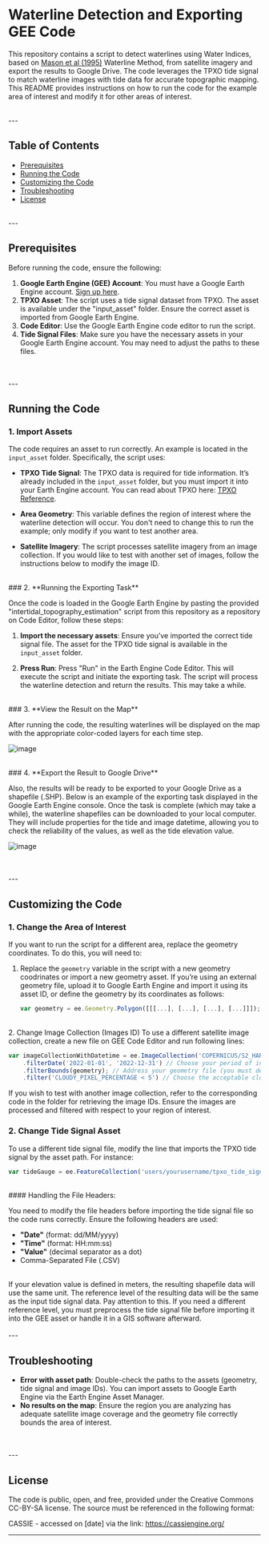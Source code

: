 # Waterline Detection and Exporting GEE Code 

This repository contains a script to detect waterlines using Water Indices, based on [Mason et al (1995)](https://www.researchgate.net/publication/253023601_Construction_of_an_inter-tidal_digital_elevation_model_by_the_'Water-Line'_Method) Waterline Method, from satellite imagery and export the results to Google Drive. The code leverages the TPXO tide signal to match waterline images with tide data for accurate topographic mapping.<br>
This README provides instructions on how to run the code for the example area of interest and modify it for other areas of interest.

<br>
---

## Table of Contents
- [Prerequisites](#prerequisites)
- [Running the Code](#running-the-code)
- [Customizing the Code](#customizing-the-code)
- [Troubleshooting](#troubleshooting)
- [License](#license)
<br>
---

## Prerequisites

Before running the code, ensure the following:
<br>
1. **Google Earth Engine (GEE) Account**: You must have a Google Earth Engine account. [Sign up here](https://signup.earthengine.google.com/).
2. **TPXO Asset**: The script uses a tide signal dataset from TPXO. The asset is available under the "input_asset" folder. Ensure the correct asset is imported from Google Earth Engine.
3. **Code Editor**: Use the Google Earth Engine code editor to run the script.
4. **Tide Signal Files**: Make sure you have the necessary assets in your Google Earth Engine account. You may need to adjust the paths to these files.
<br>
<br>
---

## Running the Code

### 1. **Import Assets**

The code requires an asset to run correctly. An example is located in the `input_asset` folder. Specifically, the script uses:

- **TPXO Tide Signal**: The TPXO data is required for tide information. It’s already included in the `input_asset` folder, but you must import it into your Earth Engine account. You can read about TPXO here: [TPXO Reference](https://www.tpxo.net/home).

- **Area Geometry**: This variable defines the region of interest where the waterline detection will occur. You don't need to change this to run the example; only modify if you want to test another area.

- **Satellite Imagery**: The script processes satellite imagery from an image collection. If you would like to test with another set of images, follow the instructions below to modify the image ID.
<br>
### 2. **Running the Exporting Task**

Once the code is loaded in the Google Earth Engine by pasting the provided "intertidal_topography_estimation" script from this repository as a repository on Code Editor, follow these steps:

1. **Import the necessary assets**:
   Ensure you’ve imported the correct tide signal file. The asset for the TPXO tide signal is available in the `input_asset` folder.

2. **Press Run**:
   Press "Run" in the Earth Engine Code Editor. This will execute the script and initiate the exporting task. The script will process the waterline detection and return the results. This may take a while. 
<br>
### 3. **View the Result on the Map**

After running the code, the resulting waterlines will be displayed on the map with the appropriate color-coded layers for each time step.

![image](https://github.com/user-attachments/assets/f0e750f3-9c03-4304-a64e-610b283946f9)

<br>
### 4. **Export the Result to Google Drive**

Also, the results will be ready to be exported to your Google Drive as a shapefile (.SHP). Below is an example of the exporting task displayed in the Google Earth Engine console.
Once the task is complete (which may take a while), the waterline shapefiles can be downloaded to your local computer. They will include properties for the tide and image datetime, allowing you to check the reliability of the values, as well as the tide elevation value.

![image](https://github.com/user-attachments/assets/79d392ac-7af0-4e4d-bdac-6428f642ec33)

<br>
<br>
---

## Customizing the Code

### 1. **Change the Area of Interest**

If you want to run the script for a different area, replace the geometry coordinates. To do this, you will need to:

1. Replace the `geometry` variable in the script with a new geometry coodrinates or import a new geometry asset.
    If you’re using an external geometry file, upload it to Google Earth Engine and import it using its asset ID, or define the geometry by its coordinates as follows:

    ```javascript
    var geometry = ee.Geometry.Polygon([[[...], [...], [...], [...]]]);  // Replace with your coordinates
    ```
<br>
2. Change Image Collection (Images ID)
    To use a different satellite image collection, create a new file on GEE Code Editor and run following lines:

   ```javascript
   var imageCollectionWithDatetime = ee.ImageCollection('COPERNICUS/S2_HARMONIZED')
       .filterDate('2022-01-01', '2022-12-31') // Choose your period of interest
       .filterBounds(geometry); // Address your geometry file (you must define the geometry first)
       .filter('CLOUDY_PIXEL_PERCENTAGE < 5') // Choose the acceptable cloud coverage percentage
   ```
   If you wish to test with another image collection, refer to the corresponding code in the folder for retrieving the image IDs. Ensure the images are processed and filtered with respect to your region of interest.
<br>
### 2. Change Tide Signal Asset
    
   To use a different tide signal file, modify the line that imports the TPXO tide signal by the asset path. For instance:

   ```javascript
   var tideGauge = ee.FeatureCollection('users/yourusername/tpxo_tide_signal'); // Replace 'users/yourusername/tpxo_tide_signal' with the correct asset ID for your tide signal data.
   ```
<br>
#### Handling the File Headers:

You need to modify the file headers before importing the tide signal file so the code runs correctly. Ensure the following headers are used: 
   
   - **"Date"** (format: dd/MM/yyyy)
   - **"Time"** (format: HH:mm:ss)  
   - **"Value"** (decimal separator as a dot)
   - Comma-Separated File (.CSV)
<br>
   If your elevation value is defined in meters, the resulting shapefile data will use the same unit. The reference level of the resulting data will be the same as the input tide signal data. Pay attention to this. If you need a different reference level, you must preprocess the tide signal file before importing it into the GEE asset or handle it in a GIS software afterward.
<br>
<br>
---

## Troubleshooting

- **Error with asset path**: Double-check the paths to the assets (geometry, tide signal and image IDs). You can import assets to Google Earth Engine via the Earth Engine Asset Manager.
- **No results on the map**: Ensure the region you are analyzing has adequate satellite image coverage and the geometry file correctly bounds the area of interest.
<br>
<br>
---

## License

The code is public, open, and free, provided under the Creative Commons CC-BY-SA license. The source must be referenced in the following format:

   CASSIE - accessed on [date] via the link: https://cassiengine.org/

---
